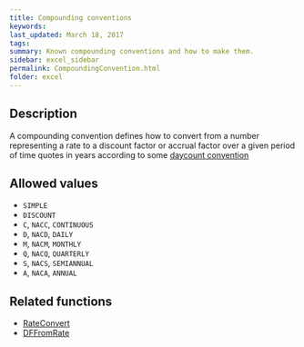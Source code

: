 ```yaml
---
title: Compounding conventions
keywords:
last_updated: March 18, 2017
tags:
summary: Known compounding conventions and how to make them.
sidebar: excel_sidebar
permalink: CompoundingConvention.html
folder: excel
---
```


## Description

A compounding convention defines how to convert from a number representing a rate to a discount factor or accrual factor over a given period of time quotes in years according to some [daycount convention](DayCountConvention)

## Allowed values

 * `SIMPLE`
 * `DISCOUNT`
 * `C`, `NACC`, `CONTINUOUS`
 * `D`, `NACD`, `DAILY`
 * `M`, `NACM`, `MONTHLY`
 * `Q`, `NACQ`, `QUARTERLY`
 * `S`, `NACS`, `SEMIANNUAL`
 * `A`, `NACA`, `ANNUAL`

## Related functions

 * [RateConvert](RateConvert)
 * [DFFromRate](DFFromRate)

